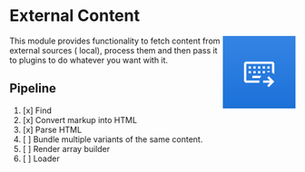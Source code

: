 # External Content

<img src="assets/img/logo.svg" alt="External Content" width="128" align="right">

This module provides functionality to fetch content from external sources (
local), process them and then pass it to plugins to do whatever you want with
it.

## Pipeline

1. [x] Find
2. [x] Convert markup into HTML
3. [x] Parse HTML
4. [ ] Bundle multiple variants of the same content.
5. [ ] Render array builder
6. [ ] Loader
